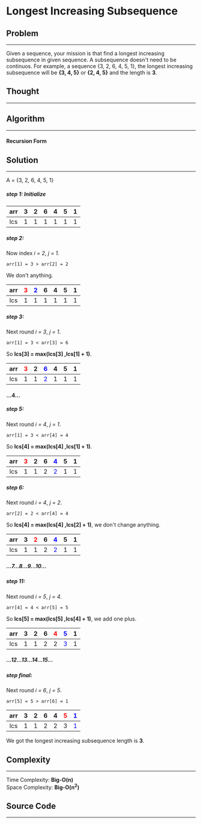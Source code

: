 # Longest Increasing Subsequence

## Problem
---
Given a sequence, your mission is that find a longest increasing subsequence in given sequence. A subsequence doesn't need to be continuos. For example, a sequence {3, 2, 6, 4, 5, 1}, the longest increasing subsequence will be __{3, 4, 5}__ or __{2, 4, 5}__ and the length is __3__.

## Thought
---

## Algorithm
---
#### Recursion Form


## Solution
---
A = {3, 2, 6, 4, 5, 1}

##### step 1: Initialize

| arr | 3 | 2 | 6 | 4 | 5 | 1 |
|:-:|:-:|:-:|:-:|:-:|:-:|:-:|
| lcs | 1 | 1 | 1 | 1 | 1 | 1 |


##### step 2:

Now index _i = 2_, _j = 1_.
```
arr[1] = 3 > arr[2] = 2
```
We don't anything.

| arr | <font color="red">3</font> | <font color="blue">2</font> | 6 | 4 | 5 | 1 |
|:-:|:-:|:-:|:-:|:-:|:-:|:-:|
| lcs | 1 | 1 | 1 | 1 | 1 | 1 |


##### step 3:

Next round _i = 3_, _j = 1_.
```
arr[1] = 3 < arr[3] = 6
```
So __lcs[3] = max(lcs[3] ,lcs[1] + 1)__.

| arr | <font color="red">3</font> | 2 | <font color="blue">6</font> | 4 | 5 | 1 |
|:-:|:-:|:-:|:-:|:-:|:-:|:-:|
| lcs | 1 | 1 | <font color="blue">2</font> | 1 | 1 | 1 |

#### ...4...

##### step 5:

Next round _i = 4_, _j = 1_.
```
arr[1] = 3 < arr[4] = 4
```
So __lcs[4] = max(lcs[4] ,lcs[1] + 1)__.

| arr | <font color="red">3</font> | 2 | 6 | <font color="blue">4</font> | 5 | 1 |
|:-:|:-:|:-:|:-:|:-:|:-:|:-:|
| lcs | 1 | 1 | 2 | <font color="blue">2</font> | 1 | 1 |

##### step 6:

Next round _i = 4_, _j = 2_.
```
arr[2] = 2 < arr[4] = 4
```
So __lcs[4] = max(lcs[4] ,lcs[2] + 1)__, we don't change anything.

| arr | 3 | <font color="red">2</font> | 6 | <font color="blue">4</font> | 5 | 1 |
|:-:|:-:|:-:|:-:|:-:|:-:|:-:|
| lcs | 1 | 1 | 2 | <font color="blue">2</font> | 1 | 1 |

##### ...7...8...9...10...

##### step 11:

Next round _i = 5_, _j = 4_.
```
arr[4] = 4 < arr[5] = 5
```
So __lcs[5] = max(lcs[5] ,lcs[4] + 1)__, we add one plus.

| arr | 3 | 2 | 6 | <font color="red">4</font> | <font color="blue">5</font> | 1 |
|:-:|:-:|:-:|:-:|:-:|:-:|:-:|
| lcs | 1 | 1 | 2 | 2 | <font color="blue">3</font> | 1 |

##### ...12...13...14...15...

##### step final:

Next round _i = 6_, _j = 5_.
```
arr[5] = 5 > arr[6] = 1
```

| arr | 3 | 2 | 6 | 4 | <font color="red">5</font> | <font color="blue">1</font> |
|:-:|:-:|:-:|:-:|:-:|:-:|:-:|
| lcs | 1 | 1 | 2 | 2 | 3 | <font color="blue">1</font> |


We got the longest increasing subsequence length is __3__.

## Complexity
---
Time Complexity: __Big-O(n)__
<br>
Space Complexity: __Big-O(n<sup>2</sup>)__

## Source Code
---

